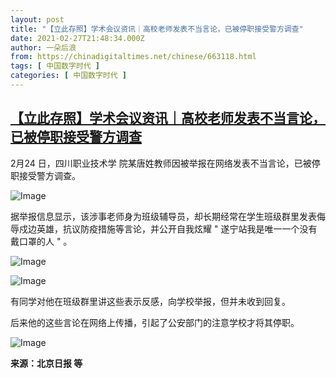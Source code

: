 ```yaml
---
layout: post
title: "【立此存照】学术会议资讯｜高校老师发表不当言论，已被停职接受警方调查"
date: 2021-02-27T21:48:34.000Z
author: 一朵后浪
from: https://chinadigitaltimes.net/chinese/663118.html
tags: [ 中国数字时代 ]
categories: [ 中国数字时代 ]
---
```

<!--1614462514000-->
[【立此存照】学术会议资讯｜高校老师发表不当言论，已被停职接受警方调查](https://chinadigitaltimes.net/chinese/663118.html)
------

<div>
<p>2月24 日，四川职业技术学 院某唐姓教师因被举报在网络发表不当言论，已被停职接受警方调查。</p><p><img src="https://mmbiz.qpic.cn/mmbiz_jpg/WxmevetWSajy4EZD4KYV8yia2YickaF8ibKCiaGHyg5oJbhODFxufpC05SoaMlXyYLKRgLzzs3oBGx6wxooeFIFCDg/640" alt="Image" /></p><p>据举报信息显示，该涉事老师身为班级辅导员，却长期经常在学生班级群里发表侮辱戍边英雄，抗议防疫措施等言论，并公开自我炫耀 &quot; 遂宁站我是唯一一个没有戴口罩的人 &quot; 。</p><p><img src="https://mmbiz.qpic.cn/mmbiz_jpg/M2R02SH6PrTjiaU7sE6DHudEQO2EQI2zTvPq24fJyXeMSC1yPOdWNQvwZpRPYlGSAdSIXFw8TtvzTgMQSQCWA6Q/640" alt="Image" /></p><p><img src="https://mmbiz.qpic.cn/mmbiz_jpg/M2R02SH6PrTjiaU7sE6DHudEQO2EQI2zTXc5BZt6iba4Dmf0eaTehQln7bjBcKYZr7hE8UDf3OXr9xs5qpXlEp6w/640" alt="Image" /></p><p>有同学对他在班级群里讲这些表示反感，向学校举报，但并未收到回复。</p><p>后来他的这些言论在网络上传播，引起了公安部门的注意学校才将其停职。</p><p><img src="https://mmbiz.qpic.cn/mmbiz_png/M2R02SH6PrTjiaU7sE6DHudEQO2EQI2zTsJ28NGVbM1e6Bicm29xMc90keUeZBVSPZHrfeKHicVdNbSYAlsWbsSCg/640" alt="Image" /></p><p><strong>来源：北京日报 等</strong></p>
</div>
